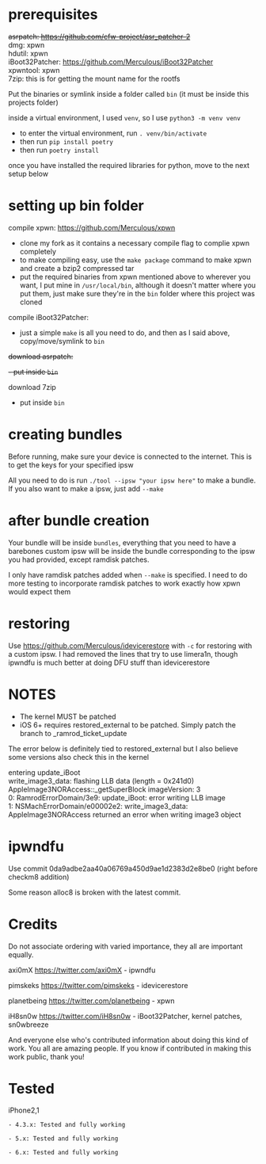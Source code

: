 # prerequisites

<s>asrpatch: https://github.com/cfw-project/asr_patcher-2</s> \
dmg: xpwn \
hdutil: xpwn \
iBoot32Patcher: https://github.com/Merculous/iBoot32Patcher \
xpwntool: xpwn \
7zip: this is for getting the mount name for the rootfs

Put the binaries or symlink inside a folder called `bin` (it must be inside this projects folder)

inside a virtual environment, I used `venv`, so I use `python3 -m venv venv`

- to enter the virtual environment, run `. venv/bin/activate`
- then run `pip install poetry`
- then run `poetry install`

once you have installed the required libraries for python, move to the next setup below

# setting up bin folder

compile xpwn: https://github.com/Merculous/xpwn

- clone my fork as it contains a necessary compile flag to complie xpwn completely
- to make compiling easy, use the `make package` command to make xpwn and create a bzip2 compressed tar
- put the required binaries from xpwn mentioned above to wherever you want, I put mine in `/usr/local/bin`, although it doesn't matter where you put them, just make sure they're in the `bin` folder where this project was cloned

compile iBoot32Patcher:

- just a simple `make` is all you need to do, and then as I said above, copy/move/symlink to `bin`

<s>download asrpatch:</s>

<s>- put inside `bin`</s>

download 7zip

- put inside `bin`

# creating bundles

Before running, make sure your device is connected to the internet.
This is to get the keys for your specified ipsw

All you need to do is run `./tool --ipsw "your ipsw here"` to make a
bundle. If you also want to make a ipsw, just add `--make`

# after bundle creation

Your bundle will be inside `bundles`, everything that you need to have a barebones custom ipsw will be inside the bundle corresponding to the ipsw you had provided, except ramdisk patches.

I only have ramdisk patches added when `--make` is specified. I need
to do more testing to incorporate ramdisk patches to work exactly how
xpwn would expect them

# restoring

Use https://github.com/Merculous/idevicerestore with `-c` for restoring with a custom ipsw. I had removed the lines that try to use limera1n, though ipwndfu is much better at doing DFU stuff than idevicerestore

# NOTES

- The kernel MUST be patched
- iOS 6+ requires restored_external to be patched. Simply patch the branch to _ramrod_ticket_update

The error below is definitely tied to restored_external but I also believe some versions also check this in the kernel

entering update_iBoot  
write_image3_data: flashing LLB data (length = 0x241d0)  
AppleImage3NORAccess::\_getSuperBlock imageVersion: 3  
0: RamrodErrorDomain/3e9: update_iBoot: error writing LLB image  
1: NSMachErrorDomain/e00002e2: write_image3_data: AppleImage3NORAccess returned an error when writing image3 object

# ipwndfu

Use commit 0da9adbe2aa40a06769a450d9ae1d2383d2e8be0 (right before checkm8 addition)

Some reason alloc8 is broken with the latest commit.

# Credits

Do not associate ordering with varied importance, they all are important equally.

axi0mX https://twitter.com/axi0mX - ipwndfu

pimskeks https://twitter.com/pimskeks - idevicerestore

planetbeing https://twitter.com/planetbeing - xpwn

iH8sn0w https://twitter.com/iH8sn0w - iBoot32Patcher, kernel patches, sn0wbreeze

And everyone else who's contributed information about doing this kind of work. You all
are amazing people. If you know if contributed in making this work public, thank you!

# Tested

iPhone2,1

    - 4.3.x: Tested and fully working

    - 5.x: Tested and fully working

    - 6.x: Tested and fully working
